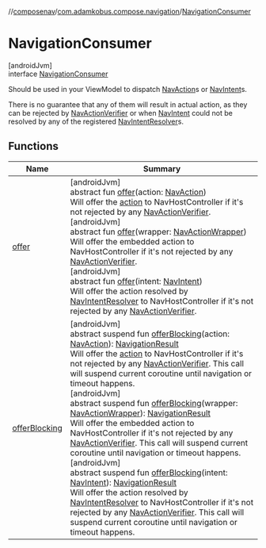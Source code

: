 //[composenav](../../../index.md)/[com.adamkobus.compose.navigation](../index.md)/[NavigationConsumer](index.md)

# NavigationConsumer

[androidJvm]\
interface [NavigationConsumer](index.md)

Should be used in your ViewModel to dispatch [NavAction](../../com.adamkobus.compose.navigation.action/-nav-action/index.md)s or [NavIntent](../../com.adamkobus.compose.navigation.intent/-nav-intent/index.md)s.

There is no guarantee that any of them will result in actual action, as they can be rejected by [NavActionVerifier](../-nav-action-verifier/index.md) or when [NavIntent](../../com.adamkobus.compose.navigation.intent/-nav-intent/index.md) could not be resolved by any of the registered [NavIntentResolver](../-nav-intent-resolver/index.md)s.

## Functions

| Name | Summary |
|---|---|
| [offer](offer.md) | [androidJvm]<br>abstract fun [offer](offer.md)(action: [NavAction](../../com.adamkobus.compose.navigation.action/-nav-action/index.md))<br>Will offer the [action](offer.md) to NavHostController if it's not rejected by any [NavActionVerifier](../-nav-action-verifier/index.md).<br>[androidJvm]<br>abstract fun [offer](offer.md)(wrapper: [NavActionWrapper](../../com.adamkobus.compose.navigation.action/-nav-action-wrapper/index.md))<br>Will offer the embedded action to NavHostController if it's not rejected by any [NavActionVerifier](../-nav-action-verifier/index.md).<br>[androidJvm]<br>abstract fun [offer](offer.md)(intent: [NavIntent](../../com.adamkobus.compose.navigation.intent/-nav-intent/index.md))<br>Will offer the action resolved by [NavIntentResolver](../-nav-intent-resolver/index.md) to NavHostController if it's not rejected by any [NavActionVerifier](../-nav-action-verifier/index.md). |
| [offerBlocking](offer-blocking.md) | [androidJvm]<br>abstract suspend fun [offerBlocking](offer-blocking.md)(action: [NavAction](../../com.adamkobus.compose.navigation.action/-nav-action/index.md)): [NavigationResult](../../com.adamkobus.compose.navigation.action/-navigation-result/index.md)<br>Will offer the [action](offer-blocking.md) to NavHostController if it's not rejected by any [NavActionVerifier](../-nav-action-verifier/index.md). This call will suspend current coroutine until navigation or timeout happens.<br>[androidJvm]<br>abstract suspend fun [offerBlocking](offer-blocking.md)(wrapper: [NavActionWrapper](../../com.adamkobus.compose.navigation.action/-nav-action-wrapper/index.md)): [NavigationResult](../../com.adamkobus.compose.navigation.action/-navigation-result/index.md)<br>Will offer the embedded action to NavHostController if it's not rejected by any [NavActionVerifier](../-nav-action-verifier/index.md). This call will suspend current coroutine until navigation or timeout happens.<br>[androidJvm]<br>abstract suspend fun [offerBlocking](offer-blocking.md)(intent: [NavIntent](../../com.adamkobus.compose.navigation.intent/-nav-intent/index.md)): [NavigationResult](../../com.adamkobus.compose.navigation.action/-navigation-result/index.md)<br>Will offer the action resolved by [NavIntentResolver](../-nav-intent-resolver/index.md) to NavHostController if it's not rejected by any [NavActionVerifier](../-nav-action-verifier/index.md). This call will suspend current coroutine until navigation or timeout happens. |
